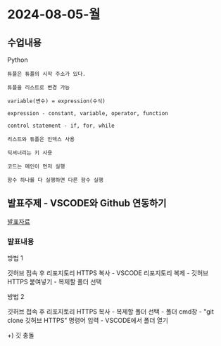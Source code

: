 # 2024-08-05-월

## 수업내용

<p>
    Python

    튜플은 튜플의 시작 주소가 있다.

    튜플을 리스트로 변경 가능

    variable(변수) = expression(수식)

    expression - constant, variable, operator, function

    control statement - if, for, while

    리스트와 튜플은 인덱스 사용

    딕셔너리는 키 사용

    코드는 메인이 먼저 실행

    함수 하나를 다 실행하면 다른 함수 실행

</p>

## 발표주제 - VSCODE와 Github 연동하기

<a href="./VSCode와 Github 연동.pdf">발표자료</a>

### 발표내용

방법 1

깃허브 접속 후 리포지토리 HTTPS 복사 - VSCODE 리포지토리 복제 - 깃허브 HTTPS 붙여넣기 - 복제할 폴더 선택

방법 2

깃허브 접속 후 리포지토리 HTTPS 복사 - 복제할 폴더 선택 - 폴더 cmd창 - "git clone 깃허브 HTTPS" 명령어 입력 - VSCODE에서 폴더 열기

+) 깃 충돌
